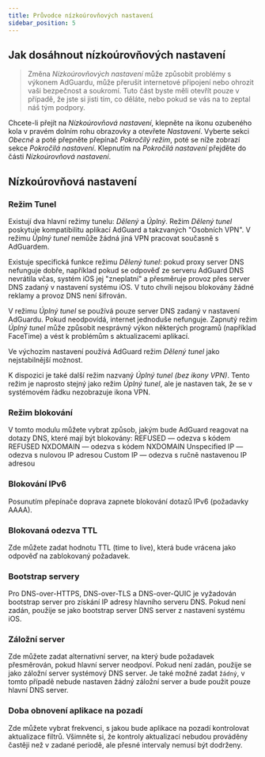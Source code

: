 ```yaml
---
title: Průvodce nízkoúrovňových nastavení
sidebar_position: 5
---
```


## Jak dosáhnout nízkoúrovňových nastavení

> Změna *Nízkoúrovňových nastavení* může způsobit problémy s výkonem AdGuardu, může přerušit internetové připojení nebo ohrozit vaši bezpečnost a soukromí. Tuto část byste měli otevřít pouze v případě, že jste si jisti tím, co děláte, nebo pokud se vás na to zeptal náš tým podpory.

Chcete-li přejít na *Nízkoúrovňová nastavení*, klepněte na ikonu ozubeného kola v pravém dolním rohu obrazovky a otevřete *Nastavení*. Vyberte sekci *Obecné* a poté přepněte přepínač *Pokročilý režim*, poté se níže zobrazí sekce *Pokročilá nastavení*. Klepnutím na *Pokročilá nastavení* přejděte do části *Nízkoúrovňová nastavení*.

## Nízkoúrovňová nastavení

### Režim Tunel

Existují dva hlavní režimy tunelu: *Dělený* a *Úplný*. Režim *Dělený tunel* poskytuje kompatibilitu aplikací AdGuard a takzvaných "Osobních VPN". V režimu *Úplný tunel* nemůže žádná jiná VPN pracovat současně s AdGuardem.

Existuje specifická funkce režimu *Dělený tunel*: pokud proxy server DNS nefunguje dobře, například pokud se odpověď ze serveru AdGuard DNS nevrátila včas, systém iOS jej "zneplatní" a přesměruje provoz přes server DNS zadaný v nastavení systému iOS. V tuto chvíli nejsou blokovány žádné reklamy a provoz DNS není šifrován.

V režimu *Úplný tunel* se používá pouze server DNS zadaný v nastavení AdGuardu. Pokud neodpovídá, internet jednoduše nefunguje. Zapnutý režim *Úplný tunel* může způsobit nesprávný výkon některých programů (například FaceTime) a vést k problémům s aktualizacemi aplikací.

Ve výchozím nastavení používá AdGuard režim *Dělený tunel* jako nejstabilnější možnost.

K dispozici je také další režim nazvaný *Úplný tunel (bez ikony VPN)*. Tento režim je naprosto stejný jako režim *Úplný tunel*, ale je nastaven tak, že se v systémovém řádku nezobrazuje ikona VPN.

### Režim blokování

V tomto modulu můžete vybrat způsob, jakým bude AdGuard reagovat na dotazy DNS, které mají být blokovány: REFUSED — odezva s kódem REFUSED NXDOMAIN — odezva s kódem NXDOMAIN Unspecified IP — odezva s nulovou IP adresou Custom IP — odezva s ručně nastavenou IP adresou

### Blokování IPv6

Posunutím přepínače doprava zapnete blokování dotazů IPv6 (požadavky AAAA).

### Blokovaná odezva TTL

Zde můžete zadat hodnotu TTL (time to live), která bude vrácena jako odpověď na zablokovaný požadavek.

### Bootstrap servery

Pro DNS-over-HTTPS, DNS-over-TLS a DNS-over-QUIC je vyžadován bootstrap server pro získání IP adresy hlavního serveru DNS. Pokud není zadán, použije se jako bootstrap server DNS server z nastavení systému iOS.

### Záložní server

Zde můžete zadat alternativní server, na který bude požadavek přesměrován, pokud hlavní server neodpoví. Pokud není zadán, použije se jako záložní server systémový DNS server. Je také možné zadat `žádný`, v tomto případě nebude nastaven žádný záložní server a bude použit pouze hlavní DNS server.

### Doba obnovení aplikace na pozadí

Zde můžete vybrat frekvenci, s jakou bude aplikace na pozadí kontrolovat aktualizace filtrů. Všimněte si, že kontroly aktualizací nebudou prováděny častěji než v zadané periodě, ale přesné intervaly nemusí být dodrženy.
